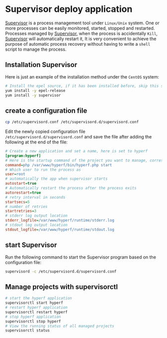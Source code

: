 # Supervisor deploy application

[Supervisor](http://www.supervisord.org/) is a process management tool under `Linux/Unix` system. One or more processes can be easily monitored, started, stopped and restarted. Processes managed by [Supervisor](http://www.supervisord.org/), when the process is accidentally `Kill`, [Supervisor](http://www.supervisord.org/) will automatically restart it, It is very convenient to achieve the purpose of automatic process recovery without having to write a `shell` script to manage the process.

## Installation Supervisor

Here is just an example of the installation method under the `CentOS` system:

```bash
# Install the epel source, if it has been installed before, skip this step
yum install -y epel-release
yum install -y supervisor
```

## create a configuration file

```bash
cp /etc/supervisord.conf /etc/supervisord.d/supervisord.conf
```

Edit the newly copied configuration file `/etc/supervisord.d/supervisord.conf` and save the file after adding the following at the end of the file:

```ini
# Create a new application and set a name, here is set to hyperf
[program:hyperf]
# Here is the startup command of the project you want to manage, corresponding to the real path of your project
command=php /var/www/hyperf/bin/hyperf.php start
# Which user to run the process as
user=root
# automatically the app when supervisor starts
autostart=true
# Automatically restart the process after the process exits
autorestart=true
# retry interval in seconds
startsecs=5
# number of retries
startretries=3
# stderr log output location
stderr_logfile=/var/www/hyperf/runtime/stderr.log
# stdout log output location
stdout_logfile=/var/www/hyperf/runtime/stdout.log
```

## start Supervisor

Run the following command to start the Supervisor program based on the configuration file:

```bash
supervisord -c /etc/supervisord.d/supervisord.conf
```

## Manage projects with supervisorctl

```bash
# start the hyperf application
supervisorctl start hyperf
# restart hyperf application
supervisorctl restart hyperf
# stop hyperf application
supervisorctl stop hyperf
# View the running status of all managed projects
supervisorctl status
```
